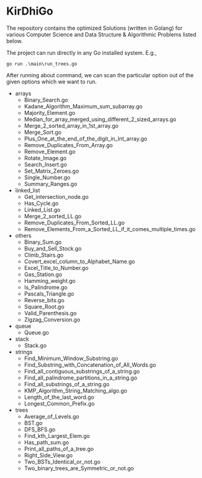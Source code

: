 # KirDhiGo
The repository contains the optimized Solutions (written in Golang) for various Computer Science and Data Structure &amp; Algorithmic Problems listed below.

The project can run directly in any Go installed system.
E.g.,

`go run .\main\run_trees.go`

After running about command, we can scan the particular option out of the given options which we want to run.


- arrays
    - Binary_Search.go
    - Kadane_Algorithm_Maximum_sum_subarray.go
    - Majority_Element.go
    - Median_for_array_merged_using_different_2_sized_arrays.go
    - Merge_2_sorted_array_in_1st_array.go
    - Merge_Sort.go
    - Plus_One_at_the_end_of_the_digit_in_Int_array.go
    - Remove_Duplicates_From_Array.go
    - Remove_Element.go
    - Rotate_Image.go
    - Search_Insert.go
    - Set_Matrix_Zeroes.go
    - Single_Number.go
    - Summary_Ranges.go
- linked_list
    - Get_intersection_node.go
    - Has_Cycle.go
    - Linked_List.go
    - Merge_2_sorted_LL.go
    - Remove_Duplicates_From_Sorted_LL.go
    - Remove_Elements_From_a_Sorted_LL_if_it_comes_multiple_times.go
- others
    - Binary_Sum.go
    - Buy_and_Sell_Stock.go
    - Climb_Stairs.go
    - Covert_excel_column_to_Alphabet_Name.go
    - Excel_Title_to_Number.go
    - Gas_Station.go
    - Hamming_weight.go
    - Is_Palindrome.go
    - Pascals_Triangle.go
    - Reverse_bits.go
    - Square_Root.go
    - Valid_Parenthesis.go
    - Zigzag_Conversion.go
- queue
    - Queue.go
- stack
    - Stack.go
- strings
    - Find_Minimum_Window_Substring.go
    - Find_Substring_with_Concatenation_of_All_Words.go
    - Find_all_contiguous_substrings_of_a_string.go
    - Find_all_palindrome_partitions_in_a_string.go
    - Find_all_substrings_of_a_string.go
    - KMP_Algorithm_String_Matching_algo.go
    - Length_of_the_last_word.go
    - Longest_Common_Prefix.go
- trees
    - Average_of_Levels.go
    - BST.go
    - DFS_BFS.go
    - Find_kth_Largest_Elem.go
    - Has_path_sum.go
    - Print_all_paths_of_a_tree.go
    - Right_Side_View.go
    - Two_BSTs_Identical_or_not.go
    - Two_binary_trees_are_Symmetric_or_not.go
